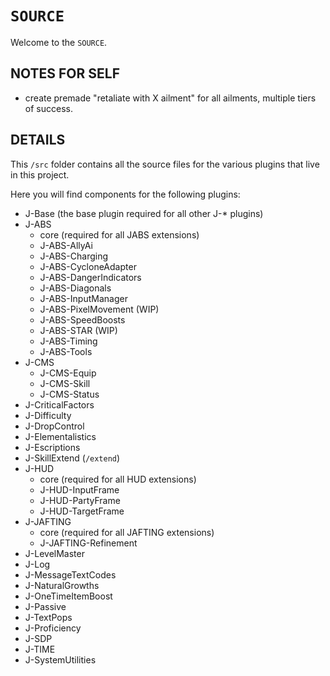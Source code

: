 # `SOURCE`
Welcome to the `SOURCE`.

## NOTES FOR SELF
- create premade "retaliate with X ailment" for all ailments, multiple tiers of success.

## DETAILS
This `/src` folder contains all the source files for the various plugins that live in this project.

Here you will find components for the following plugins:
- J-Base (the base plugin required for all other J-* plugins)
- J-ABS
  - core (required for all JABS extensions)
  - J-ABS-AllyAi
  - J-ABS-Charging
  - J-ABS-CycloneAdapter
  - J-ABS-DangerIndicators
  - J-ABS-Diagonals
  - J-ABS-InputManager
  - J-ABS-PixelMovement (WIP)
  - J-ABS-SpeedBoosts
  - J-ABS-STAR (WIP)
  - J-ABS-Timing
  - J-ABS-Tools
- J-CMS
  - J-CMS-Equip
  - J-CMS-Skill
  - J-CMS-Status
- J-CriticalFactors
- J-Difficulty
- J-DropControl
- J-Elementalistics
- J-Escriptions
- J-SkillExtend (`/extend`)
- J-HUD
  - core (required for all HUD extensions)
  - J-HUD-InputFrame
  - J-HUD-PartyFrame
  - J-HUD-TargetFrame
- J-JAFTING
  - core (required for all JAFTING extensions)
  - J-JAFTING-Refinement
- J-LevelMaster
- J-Log
- J-MessageTextCodes
- J-NaturalGrowths
- J-OneTimeItemBoost
- J-Passive
- J-TextPops
- J-Proficiency
- J-SDP
- J-TIME
- J-SystemUtilities